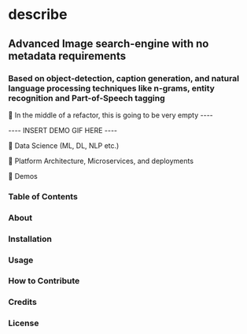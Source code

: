 # describe
## Advanced Image search-engine with no metadata requirements
### Based on object-detection, caption generation, and natural language processing techniques like n-grams, entity recognition and Part-of-Speech tagging

 :speech_balloon: In the middle of a refactor, this is going to be very empty ---- 


---- INSERT DEMO GIF HERE ----

:pushpin: Data Science (ML, DL, NLP etc.)

:pushpin: Platform Architecture, Microservices, and deployments

:pushpin: Demos

### Table of Contents

### About

### Installation

### Usage

### How to Contribute   

### Credits

### License

